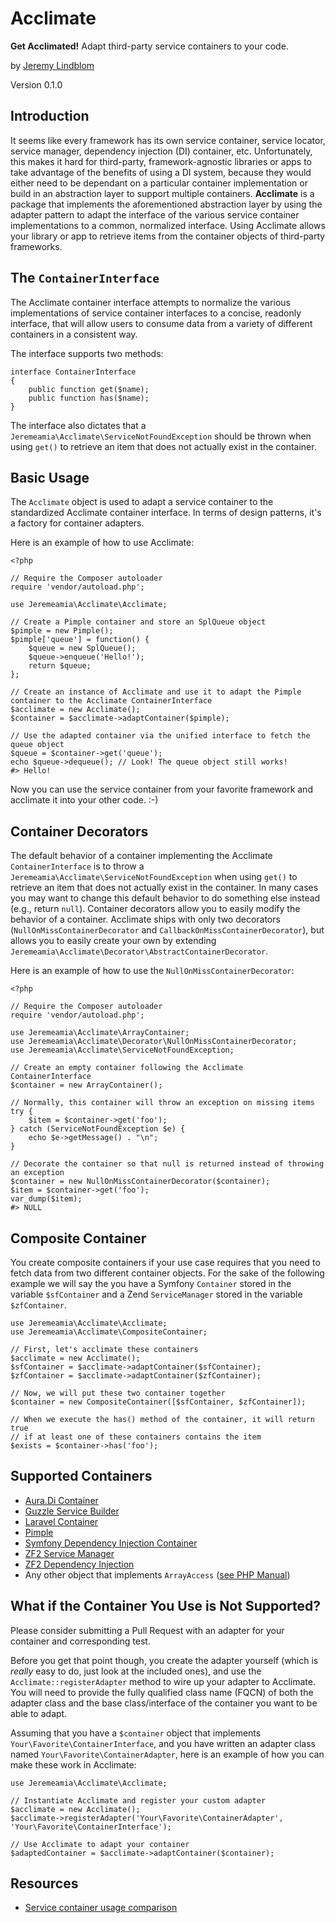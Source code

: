 # Acclimate

**Get Acclimated!** Adapt third-party service containers to your code.

by [Jeremy Lindblom](https://twitter.com/jeremeamia)

Version 0.1.0

## Introduction

It seems like every framework has its own service container, service locator, service manager, dependency injection (DI)
container, etc. Unfortunately, this makes it hard for third-party, framework-agnostic libraries or apps to take
advantage of the benefits of using a DI system, because they would either need to be dependant on a particular container
implementation or build in an abstraction layer to support multiple containers. **Acclimate** is a package that
implements the aforementioned abstraction layer by using the adapter pattern to adapt the interface of the various
service container implementations to a common, normalized interface. Using Acclimate allows your library or app to
retrieve items from the container objects of third-party frameworks.

## The `ContainerInterface`

The Acclimate container interface attempts to normalize the various implementations of service container interfaces to a
concise, readonly interface, that will allow users to consume data from a variety of different containers in a
consistent way.

The interface supports two methods:

    interface ContainerInterface
    {
        public function get($name);
        public function has($name);
    }

The interface also dictates that a `Jeremeamia\Acclimate\ServiceNotFoundException` should be thrown when using `get()`
to retrieve an item that does not actually exist in the container.

## Basic Usage

The `Acclimate` object is used to adapt a service container to the standardized Acclimate container interface.
In terms of design patterns, it's a factory for container adapters.

Here is an example of how to use Acclimate:

    <?php

    // Require the Composer autoloader
    require 'vendor/autoload.php';

    use Jeremeamia\Acclimate\Acclimate;

    // Create a Pimple container and store an SplQueue object
    $pimple = new Pimple();
    $pimple['queue'] = function() {
        $queue = new SplQueue();
        $queue->enqueue('Hello!');
        return $queue;
    };

    // Create an instance of Acclimate and use it to adapt the Pimple container to the Acclimate ContainerInterface
    $acclimate = new Acclimate();
    $container = $acclimate->adaptContainer($pimple);

    // Use the adapted container via the unified interface to fetch the queue object
    $queue = $container->get('queue');
    echo $queue->dequeue(); // Look! The queue object still works!
    #> Hello!

Now you can use the service container from your favorite framework and acclimate it into your other code. :-)

## Container Decorators

The default behavior of a container implementing the Acclimate `ContainerInterface` is to throw a `Jeremeamia\Acclimate\ServiceNotFoundException` when using `get()` to retrieve an item that does not actually exist in
the container. In many cases you may want to change this default behavior to do something else instead (e.g., return
`null`). Container decorators allow you to easily modify the behavior of a container. Acclimate ships with only two
decorators (`NullOnMissContainerDecorator` and `CallbackOnMissContainerDecorator`), but allows you to easily create your
own by extending `Jeremeamia\Acclimate\Decorator\AbstractContainerDecorator`.

Here is an example of how to use the `NullOnMissContainerDecorator`:

    <?php

    // Require the Composer autoloader
    require 'vendor/autoload.php';

    use Jeremeamia\Acclimate\ArrayContainer;
    use Jeremeamia\Acclimate\Decorator\NullOnMissContainerDecorator;
    use Jeremeamia\Acclimate\ServiceNotFoundException;

    // Create an empty container following the Acclimate ContainerInterface
    $container = new ArrayContainer();

    // Normally, this container will throw an exception on missing items
    try {
        $item = $container->get('foo');
    } catch (ServiceNotFoundException $e) {
        echo $e->getMessage() . "\n";
    }

    // Decorate the container so that null is returned instead of throwing an exception
    $container = new NullOnMissContainerDecorator($container);
    $item = $container->get('foo');
    var_dump($item);
    #> NULL

## Composite Container

You create composite containers if your use case requires that you need to fetch data from two different container
objects. For the sake of the following example we will say the you have a Symfony `Container` stored in the variable
`$sfContainer` and a Zend `ServiceManager` stored in the variable `$zfContainer`.

    use Jeremeamia\Acclimate\Acclimate;
    use Jeremeamia\Acclimate\CompositeContainer;

    // First, let's acclimate these containers
    $acclimate = new Acclimate();
    $sfContainer = $acclimate->adaptContainer($sfContainer);
    $zfContainer = $acclimate->adaptContainer($zfContainer);

    // Now, we will put these two container together
    $container = new CompositeContainer([$sfContainer, $zfContainer]);

    // When we execute the has() method of the container, it will return true
    // if at least one of these containers contains the item
    $exists = $container->has('foo');

## Supported Containers

* [Aura.Di Container](https://github.com/auraphp/Aura.Di/blob/develop/src/Aura/Di/ContainerInterface.php)
* [Guzzle Service Builder](https://github.com/guzzle/service/blob/master/Builder/ServiceBuilderInterface.php)
* [Laravel Container](https://github.com/laravel/framework/blob/master/src/Illuminate/Container/Container.php)
* [Pimple](https://github.com/fabpot/Pimple/blob/master/lib/Pimple.php)
* [Symfony Dependency Injection Container](https://github.com/symfony/symfony/blob/master/src/Symfony/Component/DependencyInjection/ContainerInterface.php)
* [ZF2 Service Manager](https://github.com/zendframework/zf2/blob/master/library/Zend/ServiceManager/ServiceLocator.php)
* [ZF2 Dependency Injection](https://github.com/zendframework/zf2/blob/master/library/Zend/Di/ServiceLocator.php)
* Any other object that implements `ArrayAccess` ([see PHP Manual](#))

## What if the Container You Use is Not Supported?

Please consider submitting a Pull Request with an adapter for your container and corresponding test.

Before you get that point though, you create the adapter yourself (which is *really* easy to do, just look at the
included ones), and use the `Acclimate::registerAdapter` method to wire up your adapter to Acclimate. You will need to
provide the fully qualified class name (FQCN) of both the adapter class and the base class/interface of the container
you want to be able to adapt.

Assuming that you have a `$container` object that implements `Your\Favorite\ContainerInterface`, and you have written an
adapter class named `Your\Favorite\ContainerAdapter`, here is an example of how you can make these work in Acclimate:

    use Jeremeamia\Acclimate\Acclimate;

    // Instantiate Acclimate and register your custom adapter
    $acclimate = new Acclimate();
    $acclimate->registerAdapter('Your\Favorite\ContainerAdapter', 'Your\Favorite\ContainerInterface');

    // Use Acclimate to adapt your container
    $adaptedContainer = $acclimate->adaptContainer($container);

## Resources

* [Service container usage comparison](https://gist.github.com/mnapoli/6159681)
